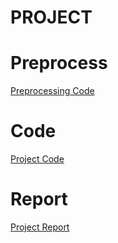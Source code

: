 # PROJECT

# Preprocess
[Preprocessing Code](longtowide.ipynb) 
# Code
[Project Code](IE360_Group22_CodeProject.ipynb)
# Report
[Project Report](IE360_Group22_ProjectReport.pdf)

